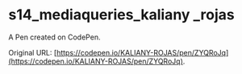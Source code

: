# s14_mediaqueries_kaliany _rojas 

A Pen created on CodePen.

Original URL: [https://codepen.io/KALIANY-ROJAS/pen/ZYQRoJq](https://codepen.io/KALIANY-ROJAS/pen/ZYQRoJq).

